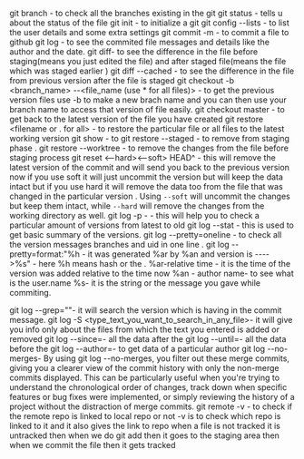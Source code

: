 git branch -  to check all the branches existing in the git
git status - tells u about the status of the file
git init - to initialize a git 
git config --lists  - to list the user details and some extra settings
git commit -m <message> -  to commit a file to github
git log - to see the commited file messages and details like the author and the date.
git diff-  to see the difference in the file before staging(means you just edited the file) and after staged file(means the file which was staged earlier ) 
git diff --cached -  to see the difference in the file from previous version after the file is staged 
git checkout -b <branch_name> <uid> --<file_name (use * for all files)> - to get the previous version files use -b to make a new brach name and you can then use your branch name to access that version of file easily.
git checkout master -  to get back to the latest version of the file you have created
git restore <filename or . for all> - to restore the particular file or all files to the latest working version 
git show <unique-commit-id>- to
git restore --staged <filename>- to remove from staging phase .
git restore --worktree <filename> -  to remove the changes from the file before staging process
git reset <--hard><OR><--soft> HEAD^ - this will remove the latest version of the commit and will send you back to the previous version now if you use soft it will just uncommit the version but will keep the data intact but if you use hard it will remove the data too from the file that was changed in the particular version .
Using `--soft` will uncommit the changes but keep them intact, while `--hard` will remove the changes from the working directory as well.
git log -p -<number of versions you want to see> - this will help you to check a particular amount of versions from latest to old 
git log --stat - this is used to get basic summary of the versions.
git log --pretty=oneline - to check all the version messages branches and uid in one line .
git log --pretty=format:"%h - it was generated %ar by %an  and version is ---->%s" - here %h means hash or the <commit-uid> .
%ar-relative time - it is the time of the version was added relative to the time now
%an - author name-  to see what is the user.name
%s- it is the string or the message you gave while commiting.

git log --grep="<text>"- it will search the version which is having <text> in the commit message. 
git log -S <type_text_you_want_to_search_in_any_file>- it will give you info only about the files from which the text you entered is added or removed
git log --since=<date>- all the data after the <date>
git log --until=<date>- all the data before the <date>
git log --author=<name>- to get data of a particular author
git log --no-merges- By using git log --no-merges, you filter out these merge commits, giving you a clearer view of the commit history with only the non-merge commits displayed. This can be particularly useful when you're trying to understand the chronological order of changes, track down when specific features or bug fixes were implemented, or simply reviewing the history of a project without the distraction of merge commits.
git remote -v - to check if the remote repo  is linked to local repo or not -v is to check which repo is linked to it and it also gives the link to repo
when a file is not tracked it is untracked then when we do git add then it goes to the staging area then when we commit the file then it gets tracked 